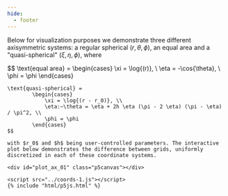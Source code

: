 ```yaml
---
hide:
  - footer
---
```


Below for visualization purposes we demonstrate three different axisymmetric systems: a regular spherical $(r,\theta,\phi)$, an equal area and a "quasi-spherical" $(\xi,\eta,\phi)$, where 

$$
\text{equal area} = 
        \begin{cases}
            \xi = \log{(r)}, \\
            \eta = -\cos{\theta}, \\
            \phi = \phi
        \end{cases}
~~~~
\text{quasi-spherical} = 
        \begin{cases}
            \xi = \log{(r - r_0)}, \\
            \eta:~\theta = \eta + 2h \eta (\pi - 2 \eta) (\pi - \eta) / \pi^2, \\
            \phi = \phi
        \end{cases}
$$

with $r_0$ and $h$ being user-controlled parameters. The interactive plot below demonstrates the difference between grids, uniformly discretized in each of these coordinate systems.

<div id="plot_ax_01" class="p5canvas"></div>

<script src="../coords-1.js"></script>
{% include "html/p5js.html" %}